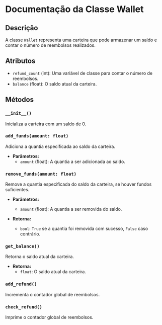 # Documentação da Classe Wallet

## Descrição

A classe `Wallet` representa uma carteira que pode armazenar um saldo e contar o número de reembolsos realizados.

## Atributos

- `refund_count` (int): Uma variável de classe para contar o número de reembolsos.
- `balance` (float): O saldo atual da carteira.

## Métodos

### `__init__()`

Inicializa a carteira com um saldo de 0.

### `add_funds(amount: float)`

Adiciona a quantia especificada ao saldo da carteira.

- **Parâmetros:**
  - `amount` (float): A quantia a ser adicionada ao saldo.

### `remove_funds(amount: float)`

Remove a quantia especificada do saldo da carteira, se houver fundos suficientes.

- **Parâmetros:**
  - `amount` (float): A quantia a ser removida do saldo.

- **Retorna:**
  - `bool`: `True` se a quantia foi removida com sucesso, `False` caso contrário.

### `get_balance()`

Retorna o saldo atual da carteira.

- **Retorna:**
  - `float`: O saldo atual da carteira.

### `add_refund()`

Incrementa o contador global de reembolsos.

### `check_refund()`

Imprime o contador global de reembolsos.